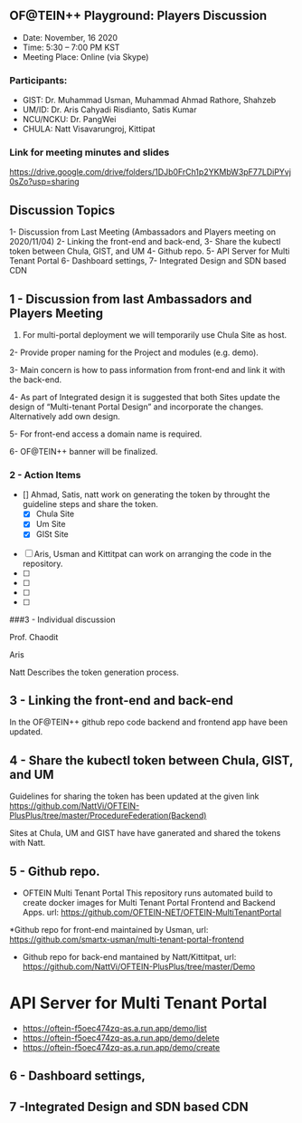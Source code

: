 ## OF@TEIN++ Playground: Players Discussion

* Date: November, 16 2020 
* Time: 5:30 – 7:00 PM KST
* Meeting Place: Online (via Skype)

### Participants:

*	GIST: 		Dr. Muhammad Usman, Muhammad Ahmad Rathore, Shahzeb
*	UM/ID: 		Dr. Aris Cahyadi Risdianto, Satis Kumar
* NCU/NCKU: Dr. PangWei
*	CHULA: 		Natt Visavarungroj, Kittipat


### Link for meeting minutes and slides
https://drive.google.com/drive/folders/1DJb0FrCh1p2YKMbW3pF77LDiPYvj0sZo?usp=sharing

## Discussion Topics


1- Discussion from Last Meeting (Ambassadors and Players meeting on 2020/11/04)
2- Linking the front-end and back-end,
3- Share the kubectl token between Chula, GIST, and UM 
4- Github repo. 
5-  API Server for Multi Tenant Portal
6- Dashboard settings, 
7- Integrated Design and SDN based CDN


## 1 - Discussion from last Ambassadors and Players Meeting

1. For multi-portal deployment we will temporarily use Chula Site as host.

2- Provide proper naming for the Project and modules (e.g. demo).

3- Main concern is how to pass information from front-end and link it with the back-end.

4- As part of Integrated design it is suggested that both Sites update the design of “Multi-tenant Portal Design” and incorporate the changes. Alternatively add own design.

5- For front-end access a domain name is required.

6- OF@TEIN++ banner will be finalized.

### 2 - Action Items

- [] Ahmad, Satis, natt work on generating the token by throught the guideline steps and share the token. 
    - [X] Chula Site
    - [X] Um Site
    - [X] GISt Site
- [ ] Aris, Usman and Kittitpat can work on arranging the code in the repository.
- [ ] 
- [ ]
- [ ]
- [ ]

###3 - Individual discussion


Prof. Chaodit

Aris

Natt
Describes the token generation process. 

## 3 - Linking the front-end and back-end

In the OF@TEIN++ github repo code backend and frontend app have been updated.


## 4 - Share the kubectl token between Chula, GIST, and UM 

Guidelines for sharing the token has been updated at the given link
https://github.com/NattVi/OFTEIN-PlusPlus/tree/master/ProcedureFederation(Backend)

Sites at Chula, UM and GIST have have ganerated and shared the tokens with Natt. 


## 5 - Github repo. 

* OFTEIN Multi Tenant Portal
This repository runs automated build to create docker images for Multi Tenant Portal Frontend and Backend Apps.
url: https://github.com/OFTEIN-NET/OFTEIN-MultiTenantPortal

*Github repo for front-end maintained by Usman, url: https://github.com/smartx-usman/multi-tenant-portal-frontend

* Github repo for back-end  mantained by Natt/Kittitpat, url: https://github.com/NattVi/OFTEIN-PlusPlus/tree/master/Demo


# API Server for Multi Tenant Portal
* https://oftein-f5oec474zq-as.a.run.app/demo/list
* https://oftein-f5oec474zq-as.a.run.app/demo/delete
* https://oftein-f5oec474zq-as.a.run.app/demo/create

## 6 - Dashboard settings, 

## 7 -Integrated Design and SDN based CDN



